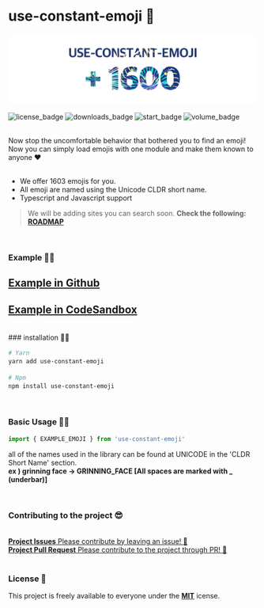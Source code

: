 # **use-constant-emoji 👻**

<img src="./screenshot/README_BANNER.png">

![license_badge](https://img.shields.io/npm/l/use-constant-emoji?style=flat-square)
![downloads_badge](https://img.shields.io/npm/dm/use-constant-emoji?style=flat-square)
![start_badge](https://img.shields.io/github/stars/0xbono/use-constant-emoji?style=flat-square)
![volume_badge](https://img.shields.io/bundlephobia/min/use-constant-emoji?style=flat-square)

<br>
Now stop the uncomfortable behavior that bothered you to find an emoji!  
<br>
Now you can simply load emojis with one module and make them known to anyone ❤️
<br>
<br>

- We offer 1603 emojis for you.
- All emoji are named using the Unicode CLDR short name.
- Typescript and Javascript support


> We will be adding sites you can search soon. **Check the following:** [**ROADMAP**](https://github.com/0xBono/use-constant-emoji/issues/1)
<br>

### Example 🧑‍🏫
[**Example in Github**](https://github.com/0xBono/use-constant-emoji/tree/master/example)
-
[**Example in CodeSandbox**](https://codesandbox.io/s/use-constant-emoji-example-e28n0)
-
<br>
### installation 🧑‍🔧

```bash
# Yarn
yarn add use-constant-emoji

# Npm
npm install use-constant-emoji
```
<br>

### Basic Usage 🧑‍💻

```javascript
import { EXAMPLE_EMOJI } from 'use-constant-emoji'
```

all of the names used in the library can be found at UNICODE in the 'CLDR Short Name' section.  
**ex ) grinning face → GRINNING_FACE [All spaces are marked with _ (underbar)]**

<br>

### Contributing to the project 😎
<br>
  <a class="link-item" href="https://github.com/0xBono/use-constant-emoji/issues" target="_blank">
    <span>
      <strong>Project Issues</strong>
      Please contribute by leaving an issue! 🎈
    </span>
  </a>
  <br>
    <a class="link-item" href="https://github.com/0xBono/use-constant-emoji/pulls" target="_blank">
    <span>
      <strong>Project Pull Request</strong>
      Please contribute to the project through PR! 📨
    </span>
    <br>
  </a>

  <br>

### License 📒

This project is freely available to everyone under the [**MIT**](https://github.com/0xBono/use-constant-emoji/blob/master/LICENSE) icense.
